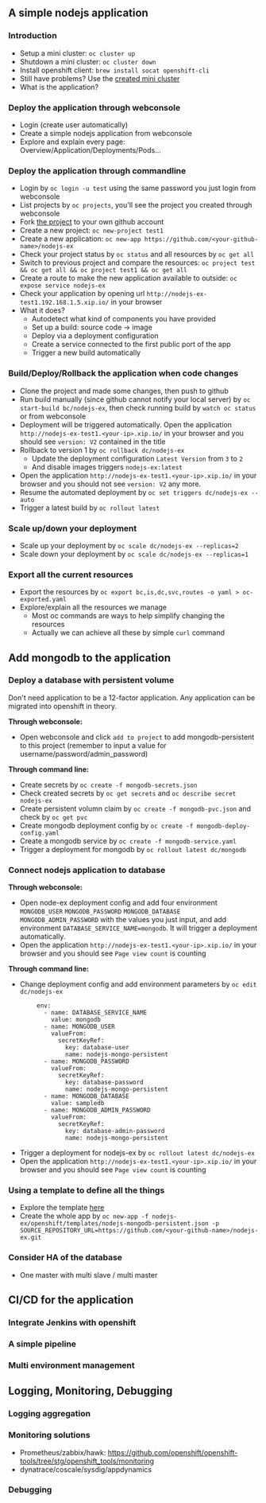 A simple nodejs application
---------------------------------

### Introduction

- Setup a mini cluster: `oc cluster up`
- Shutdown a mini cluster: `oc cluster down`
- Install openshift client: `brew install socat openshift-cli`
- Still have problems? Use the [created mini cluster](https://10.17.3.32:8443)
- What is the application?

### Deploy the application through webconsole

- Login (create user automatically)
- Create a simple nodejs application from webconsole
- Explore and explain every page: Overview/Application/Deployments/Pods...

### Deploy the application through commandline

- Login by `oc login -u test` using the same password you just login from webconsole
- List projects by `oc projects`, you'll see the project you created through webconsole
- Fork [the project](https://github.com/openshift/nodejs-ex) to your own github account
- Create a new project: `oc new-project test1`
- Create a new application: `oc new-app https://github.com/<your-github-name>/nodejs-ex`
- Check your project status by `oc status` and all resources by `oc get all`
- Switch to previous project and compare the resources: `oc project test && oc get all && oc project test1 && oc get all`
- Create a route to make the new application available to outside: `oc expose service nodejs-ex`
- Check your application by opening url `http://nodejs-ex-test1.192.168.1.5.xip.io/` in your browser
- What it does?
    + Autodetect what kind of components you have provided
    + Set up a build: source code -> image
    + Deploy via a deployment configuration
    + Create a service connected to the first public port of the app
    + Trigger a new build automatically

### Build/Deploy/Rollback the application when code changes

- Clone the project and made some changes, then push to github
- Run build manually (since github cannot notify your local server) by `oc start-build bc/nodejs-ex`, then check running build by `watch oc status` or from webconsole
- Deployment will be triggered automatically. Open the application `http://nodejs-ex-test1.<your-ip>.xip.io/` in your browser and you should see `version: V2` contained in the title
- Rollback to version 1 by `oc rollback dc/nodejs-ex`
    + Update the deployment configuration `Latest Version` from `3` to `2`
    + And disable images triggers `nodejs-ex:latest`
- Open the application `http://nodejs-ex-test1.<your-ip>.xip.io/` in your browser and you should not see `version: V2` any more.
- Resume the automated deployment by `oc set triggers dc/nodejs-ex --auto`
- Trigger a latest build by `oc rollout latest`

### Scale up/down your deployment

- Scale up your deployment by `oc scale dc/nodejs-ex --replicas=2`
- Scale down your deployment by `oc scale dc/nodejs-ex --replicas=1`

### Export all the current resources

- Export the resources by `oc export bc,is,dc,svc,routes -o yaml > oc-exported.yaml`
- Explore/explain all the resources we manage
    + Most oc commands are ways to help simplify changing the resources
    + Actually we can achieve all these by simple `curl` command

Add mongodb to the application
---------------------------------

### Deploy a database with persistent volume

Don't need application to be a 12-factor application. Any application can be migrated into openshift in theory.

**Through webconsole:**

- Open webconsole and click `add to project` to add mongodb-persistent to this project (remember to input a value for username/password/admin_password)

**Through command line:**

- Create secrets by `oc create -f mongodb-secrets.json`
- Check created secrets by `oc get secrets` and `oc describe secret nodejs-ex`
- Create persistent volumn claim by `oc create -f mongodb-pvc.json` and check by `oc get pvc`
- Create mongodb deployment config by `oc create -f mongodb-deploy-config.yaml`
- Create a mongodb service by `oc create -f mongodb-service.yaml`
- Trigger a deployment for mongodb by `oc rollout latest dc/mongodb`

### Connect nodejs application to database

**Through webconsole:**

- Open node-ex deployment config and add four environment `MONGODB_USER` `MONGODB_PASSWORD` `MONGODB_DATABASE` `MONGODB_ADMIN_PASSWORD` with the values you just input, and add environment `DATABASE_SERVICE_NAME=mongodb`. It will trigger a deployment automatically.
- Open the application `http://nodejs-ex-test1.<your-ip>.xip.io/` in your browser and you should see `Page view count` is counting

**Through command line:**

- Change deployment config and add environment parameters by `oc edit dc/nodejs-ex`
```
        env:
          - name: DATABASE_SERVICE_NAME
            value: mongodb
          - name: MONGODB_USER
            valueFrom:
              secretKeyRef:
                key: database-user
                name: nodejs-mongo-persistent
          - name: MONGODB_PASSWORD
            valueFrom:
              secretKeyRef:
                key: database-password
                name: nodejs-mongo-persistent
          - name: MONGODB_DATABASE
            value: sampledb
          - name: MONGODB_ADMIN_PASSWORD
            valueFrom:
              secretKeyRef:
                key: database-admin-password
                name: nodejs-mongo-persistent
```
- Trigger a deployment for nodejs-ex by `oc rollout latest dc/nodejs-ex`
- Open the application `http://nodejs-ex-test1.<your-ip>.xip.io/` in your browser and you should see `Page view count` is counting

### Using a template to define all the things

- Explore the template [here](https://github.com/gmlove/nodejs-ex/blob/master/openshift/templates/nodejs-mongodb-persistent.json)
- Create the whole app by `oc new-app -f nodejs-ex/openshift/templates/nodejs-mongodb-persistent.json -p SOURCE_REPOSITORY_URL=https://github.com/<your-github-name>/nodejs-ex.git`

### Consider HA of the database

- One master with multi slave / multi master

CI/CD for the application
----------------------------------

### Integrate Jenkins with openshift

### A simple pipeline

### Multi environment management

Logging, Monitoring, Debugging
----------------------------------

### Logging aggregation

### Monitoring solutions

- Prometheus/zabbix/hawk: https://github.com/openshift/openshift-tools/tree/stg/openshift_tools/monitoring
- dynatrace/coscale/sysdig/appdynamics

### Debugging

